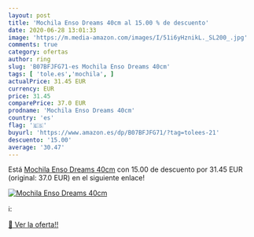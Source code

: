 ```yaml
---
layout: post
title: 'Mochila Enso Dreams 40cm al 15.00 % de descuento'
date: 2020-06-28 13:01:33
image: 'https://m.media-amazon.com/images/I/51i6yHznikL._SL200_.jpg'
comments: true
category: ofertas
author: ring
slug: 'B07BFJFG71-es Mochila Enso Dreams 40cm'
tags: [ 'tole.es','mochila', ]
actualPrice: 31.45 EUR
currency: EUR
price: 31.45
comparePrice: 37.0 EUR
prodname: 'Mochila Enso Dreams 40cm'
country: 'es'
flag: '🇪🇸'
buyurl: 'https://www.amazon.es/dp/B07BFJFG71/?tag=tolees-21'
descuento: '15.00'
average: '30.47'
---
```


Está [Mochila Enso Dreams 40cm](https://www.amazon.es/dp/B07BFJFG71/?tag=tolees-21) con 15.00 de descuento por 31.45 EUR (original: 37.0 EUR) en el siguiente enlace!

[![Mochila Enso Dreams 40cm](https://m.media-amazon.com/images/I/51i6yHznikL._SL200_.jpg)](https://www.amazon.es/dp/B07BFJFG71/?tag=tolees-21)

ℹ️:


[🛒 Ver la oferta!!](https://www.amazon.es/dp/B07BFJFG71/?tag=tolees-21)
